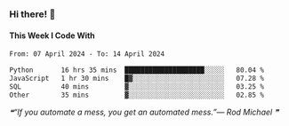 ### Hi there! 👋

#### This Week I Code With
<!--START_SECTION:waka-->

```txt
From: 07 April 2024 - To: 14 April 2024

Python       16 hrs 35 mins  ████████████████████░░░░░   80.04 %
JavaScript   1 hr 30 mins    █▓░░░░░░░░░░░░░░░░░░░░░░░   07.28 %
SQL          40 mins         ▓░░░░░░░░░░░░░░░░░░░░░░░░   03.25 %
Other        35 mins         ▓░░░░░░░░░░░░░░░░░░░░░░░░   02.85 %
```

<!--END_SECTION:waka-->

<!--STARTS_HERE_QUOTE_README-->
<i>❝“If you automate a mess, you get an automated mess.”— Rod Michael   ❞</i>
<!--ENDS_HERE_QUOTE_README-->
